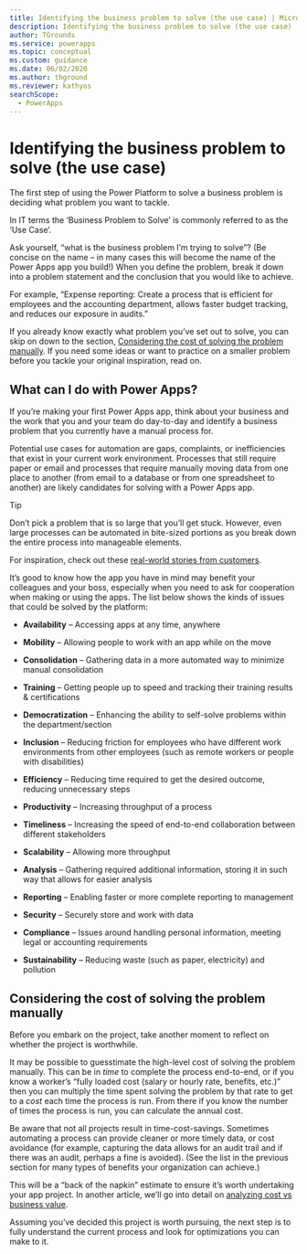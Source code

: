 ```yaml
---
title: Identifying the business problem to solve (the use case) | Microsoft Docs
description: Identifying the business problem to solve (the use case)
author: TGrounds
ms.service: powerapps
ms.topic: conceptual
ms.custom: guidance
ms.date: 06/02/2020
ms.author: thground
ms.reviewer: kathyos
searchScope:  
  - PowerApps
---
```


# Identifying the business problem to solve (the use case)

The first step of using the Power Platform to solve a business problem is
deciding what problem you want to tackle.

In IT terms the ‘Business Problem to Solve’ is commonly referred to as the ‘Use
Case’.

Ask yourself, “what is the business problem I’m trying to solve”? (Be concise on
the name – in many cases this will become the name of the Power Apps app you
build!) When you define the problem, break it down into a problem statement and
the conclusion that you would like to achieve.

For example, “Expense reporting: Create a process that is efficient for
employees and the accounting department, allows faster budget tracking, and
reduces our exposure in audits.”

If you already know exactly what problem you’ve set out to solve, you can skip
on down to the section, [Considering the cost of solving the problem manually](#considering-the-cost-of-solving-the-problem-manually).
If you need some ideas or want to practice on a smaller problem before you
tackle your original inspiration, read on.

## What can I do with Power Apps?

If you’re making your first Power Apps app, think about your business and the
work that you and your team do day-to-day and identify a business problem that
you currently have a manual process for.

Potential use cases for automation are gaps, complaints, or inefficiencies that
exist in your current work environment. Processes that still require paper or
email and processes that require manually moving data from one place to another
(from email to a database or from one spreadsheet to another) are likely
candidates for solving with a Power Apps app.

> [!TIP]
> Don’t pick a problem that is so large that you’ll get stuck. However, even
large processes can be automated in bite-sized portions as you break down the
entire process into manageable elements.

For inspiration, check out these [real-world stories from customers](https://powerapps.microsoft.com/en-us/blog/category/case-studies/).

It’s good to know how the app you have in mind may benefit your colleagues and
your boss, especially when you need to ask for cooperation when making or using
the apps. The list below shows the kinds of issues that could be solved by the
platform:

- **Availability** – Accessing apps at any time, anywhere

- **Mobility** – Allowing people to work with an app while on the move

- **Consolidation** – Gathering data in a more automated way to minimize manual
    consolidation

- **Training** – Getting people up to speed and tracking their training results &
    certifications

- **Democratization** – Enhancing the ability to self-solve problems within the
    department/section

- **Inclusion** – Reducing friction for employees who have different work
    environments from other employees (such as remote workers or people with
    disabilities)

- **Efficiency** – Reducing time required to get the desired outcome, reducing
    unnecessary steps

- **Productivity** – Increasing throughput of a process

- **Timeliness** – Increasing the speed of end-to-end collaboration between
    different stakeholders

- **Scalability** – Allowing more throughput

- **Analysis** – Gathering required additional information, storing it in such way
    that allows for easier analysis

- **Reporting** – Enabling faster or more complete reporting to management

- **Security** – Securely store and work with data

- **Compliance** – Issues around handling personal information, meeting legal or
    accounting requirements

- **Sustainability** – Reducing waste (such as paper, electricity) and pollution

## Considering the cost of solving the problem manually

Before you embark on the project, take another moment to reflect on whether the
project is worthwhile.

It may be possible to guesstimate the high-level cost of solving the problem
manually. This can be in *time* to complete the process end-to-end, or if you
know a worker’s “fully loaded cost (salary or hourly rate, benefits, etc.)” then
you can multiply the time spent solving the problem by that rate to get to a
*cost* each time the process is run. From there if you know the number of times
the process is run, you can calculate the annual cost.

Be aware that not all projects result in time-cost-savings. Sometimes automating
a process can provide cleaner or more timely data, or cost avoidance (for
example, capturing the data allows for an audit trail and if there was an audit,
perhaps a fine is avoided). (See the list in the previous section for many types
of benefits your organization can achieve.)

This will be a “back of the napkin” estimate to ensure it’s worth undertaking
your app project. In another article, we’ll go into detail on [analyzing cost vs business value](worth-automating-process.md).

Assuming you’ve decided this project is worth pursuing, the next step is to
fully understand the current process and look for optimizations you can make to
it.
